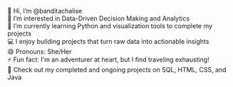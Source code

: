 👋 Hi, I’m @banditachalise  
👀 I’m interested in Data-Driven Decision Making and Analytics  
🌱 I’m currently learning Python and visualization tools  to complete my projects  
💻 I enjoy building projects that turn raw data into actionable insights  
😄 Pronouns: She/Her  
⚡ Fun fact: I'm an adventurer at heart, but I find traveling exhausting!  
📂 Check out my completed and ongoing projects on SQL, HTML, CSS, and Java


<!---
banditachalise/banditachalise is a ✨ special ✨ repository because its `README.md` (this file) appears on your GitHub profile.
You can click the Preview link to take a look at your changes.
--->
